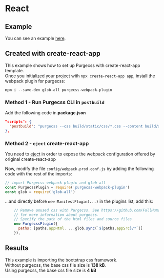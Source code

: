 # React

## Example

You can see an example [here](https://github.com/FullHuman/purgecss/tree/master/examples/with-react/).

## Created with create-react-app

This example shows how to set up Purgecss with create-react-app template.  
Once you initialized your project with `npx create-react-app app`, install the webpack plugin for purgecss:

```text
npm i --save-dev glob-all purgecss-webpack-plugin
```

### Method 1 - Run Purgecss CLI in `postbuild`

Add the following code in **package.json**

```json
"scripts": {
  "postbuild": "purgecss --css build/static/css/*.css --content build/static/index.html build/static/js/*.js --out build/static/css"
},
```

### Method 2 - `eject` create-react-app 

You need to [eject](https://facebook.github.io/create-react-app/docs/available-scripts#npm-run-eject) in order to expose the webpack configuration offered by original create-react-app

Now, modify the file `config/webpack.prod.conf.js` by adding the following code with the rest of the imports:


```javascript
// import Purgecss webpack plugin and glob-all
const PurgecssPlugin = require('purgecss-webpack-plugin')
const glob = require('glob-all')
```

...and directly before `new ManifestPlugin(...)` in the plugins list, add this:

```javascript
    // Remove unused css with Purgecss. See https://github.com/FullHuman/purgecss
    // for more information about purgecss.
    // Specify the path of the html files and source files
    new PurgecssPlugin({
      paths: [paths.appHtml, ...glob.sync(`${paths.appSrc}/*`)]
    }),
```

## Results

This example is importing the bootstrap css framework.  
Without purgecss, the base css file size is **138 kB**.  
Using purgecss, the base css file size is **4 kB**

